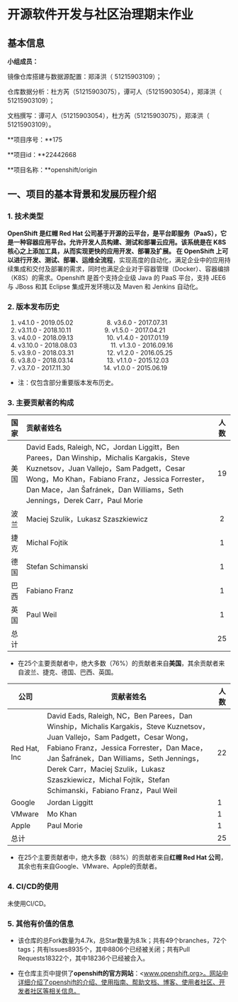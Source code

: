 # 开源软件开发与社区治理期末作业

## 基本信息

**小组成员：**

镜像仓库搭建与数据源配置：郑泽洪（ 51215903109）；

仓库数据分析：杜方芮（51215903075），谭可人（51215903054），郑泽洪（ 51215903109）；

文档撰写：谭可人（51215903054），杜方芮（51215903075），郑泽洪（ 51215903109）。

**项目序号：**175

**项目id：**22442668

**项目名称：**openshift/origin

## 一、项目的基本背景和发展历程介绍

### 1. 技术类型

**OpenShift **是红帽 Red Hat 公司基于开源的云平台，是平台即服务（PaaS），它是一种容器应用平台。允许开发人员构建、测试和部署云应用。该系统是在 K8S 核心之上添加工具，从而实现更快的应用开发、部署及扩展。
在 OpenShift 上可以进行**开发、测试、部署、运维全流程**，实现高度的自动化，满足企业中的应用持续集成和交付及部署的需求，同时也满足企业对于容器管理（Docker）、容器编排（K8S）的需求。Openshift 是首个支持企业级 Java 的 PaaS 平台，支持 JEE6 与 JBoss 和其 Eclipse 集成开发环境以及 Maven 和 Jenkins 自动化。

### 2. 版本发布历史

1. v4.1.0 - 2019.05.02    &emsp;  &emsp;    &emsp; &emsp;      8. v3.6.0 - 2017.07.31
2. v3.11.0 - 2018.10.11   &emsp;    &emsp;     &emsp; &emsp;  9. v1.5.0 - 2017.04.21
3. v4.0.0 - 2018.09.13   &emsp;       &emsp; &emsp; &emsp;   10. v1.4.0 - 2017.01.19
4. v3.10.0 - 2018.08.03   &emsp;    &emsp;   &emsp; &emsp;  11. v1.3.0 - 2016.09.16
5. v3.9.0 - 2018.03.31   &emsp;     &emsp; &emsp; &emsp;     12. v1.2.0 - 2016.05.25
6. v3.8.0 - 2018.03.14   &emsp;   &emsp;    &emsp; &emsp;    13. v1.1.0 - 2015.12.03
7. v3.7.0 - 2017.11.30   &emsp;   &emsp; &emsp; &emsp;       14. v1.0.0 - 2015.06.19

* 注：仅包含部分重要版本发布历史。

### 3. 主要贡献者的构成

| 国家 | 贡献者姓名                                                   | 人数 |
| :--- | :----------------------------------------------------------- | :--: |
| 美国 | David Eads, Raleigh, NC，Jordan Liggitt，Ben Parees，Dan Winship，Michalis Kargakis，Steve Kuznetsov，Juan Vallejo，Sam Padgett，Cesar Wong，Mo Khan，Fabiano Franz，Jessica Forrester，Dan Mace，Jan Šafránek，Dan Williams，Seth Jennings，Derek Carr，Paul Morie |  19  |
| 波兰 | Maciej Szulik，Lukasz Szaszkiewicz                           |  2   |
| 捷克 | Michal Fojtik                                                |  1   |
| 德国 | Stefan Schimanski                                            |  1   |
| 巴西 | Fabiano Franz                                                |  1   |
| 英国 | Paul Weil                                                    |  1   |
| 总计 |                                                              |  25  |

* 在25个主要贡献者中，绝大多数（76%）的贡献者来自**美国**，其余贡献者来自波兰、捷克、德国、巴西、英国。

| 公司         | 贡献者姓名                                                   | 人数 |
| ------------ | ------------------------------------------------------------ | ---- |
| Red Hat, Inc | David Eads, Raleigh, NC，Ben Parees，Dan Winship，Michalis Kargakis，Steve Kuznetsov，Juan Vallejo，Sam Padgett，Cesar Wong，Fabiano Franz，Jessica Forrester，Dan Mace，Jan Šafránek，Dan Williams，Seth Jennings，Derek Carr，Maciej Szulik，Lukasz Szaszkiewicz，Michal Fojtik，Stefan Schimanski，Fabiano Franz，Paul Weil | 22   |
| Google       | Jordan Liggitt                                               | 1    |
| VMware       | Mo Khan                                                      | 1    |
| Apple        | Paul Morie                                                   | 1    |
| 总计         |                                                              | 25   |

* 在25个主要贡献者中，绝大多数（88%）的贡献者来自**红帽 Red Hat 公司**，其余也有来自Google、VMware、Apple的贡献者。

### 4. CI/CD的使用

未使用CI/CD。

### 5. 其他有价值的信息

* 该仓库的总Fork数量为4.7k，总Star数量为8.1k；共有49个branches，72个tags；共有Issues8935个，其中8806个已经被关闭；共有Pull Requests18322个，其中18236个已经被合入。

* 在仓库主页中提供了**openshift的官方网站**：<www.openshift.org>。网站中详细介绍了openshift的介绍、使用指南、帮助文档、博客、使用者社区、开发者社区等相关信息。
